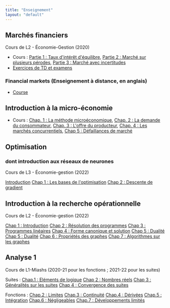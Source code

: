 ```yaml
---
title: "Enseignement"
layout: "default"
---
```


## Marchés financiers

Cours de L2 - &Eacute;conomie-Gestion (2020)

- Cours : [Partie 1 : Taux d'intérêt d'équilibre](https://cloud.univ-grenoble-alpes.fr/index.php/s/sZPySzjbZcHPDjB), [Partie 2 : Marché sur plusieurs pérodes](https://cloud.univ-grenoble-alpes.fr/index.php/s/PP5HZJt2idMjXz5), [Partie 3 : Marché avec incertitudes](https://cloud.univ-grenoble-alpes.fr/index.php/s/WH369ei52ikDnT3)
- <a href="https://cloud.univ-grenoble-alpes.fr/index.php/s/FXoii3DGpZXDJCY">Exercices de TD et examens</a>

### Financial markets (Enseignement à distance, en anglais)

- [Course](https://cloud.univ-grenoble-alpes.fr/index.php/s/jNLEtZpBJngA9s6)

## Introduction à la micro-économie

- Cours : [Chap. 1 : La méthode microéconomique](https://cloud.univ-grenoble-alpes.fr/index.php/s/qyRXyasmMHQbk2P), [Chap. 2 : La demande du consommateur](https://cloud.univ-grenoble-alpes.fr/index.php/s/5JDafjySab8G8y5), [Chap. 3 : L'offre du producteur](https://cloud.univ-grenoble-alpes.fr/index.php/s/PLPqCDAgbHg4SCi), [Chap. 4 : Les marchés concurrentiels](https://cloud.univ-grenoble-alpes.fr/index.php/s/naKYegdAzp4RB6E), [Chap 5 : Défaillances de marché](https://cloud.univ-grenoble-alpes.fr/index.php/s/ep4rnxXg25g8rp7)

## Optimisation
### dont introduction aux réseaux de neurones

Cours de L3 - &Eacute;conomie-gestion (2022)

[Introduction](https://cloud.univ-grenoble-alpes.fr/index.php/s/CCZdkL3Y9YHxTLG)
[Chap 1 : Les bases de l'optimisation](https://cloud.univ-grenoble-alpes.fr/index.php/s/jNLEtZpBJngA9s6)
[Chap 2 : Descente de gradient](https://cloud.univ-grenoble-alpes.fr/index.php/s/JK3cnktYn8oXEtd)

## Introduction à la recherche opérationnelle

Cours de L2 - &Eacute;conomie-gestion (2022)

[Chap 1 : Introduction](https://cloud.univ-grenoble-alpes.fr/index.php/s/pM5RYicdQa4pQtN)
[Chap 2 : Résolution des programmes](https://cloud.univ-grenoble-alpes.fr/index.php/s/MBkNfWw2Y7QWasy)
[Chap 3 : Programmes linéaires](https://cloud.univ-grenoble-alpes.fr/index.php/s/snEgj77apFtfaqw)
[Chap 4 : Forme canonique et solution](https://cloud.univ-grenoble-alpes.fr/index.php/s/MrRmFtfdtzBBrXX)
[Chap 5 : Dualité](https://cloud.univ-grenoble-alpes.fr/index.php/s/KoPNCJo6cR4FcX8)
[Chap 5 : Dualité](https://cloud.univ-grenoble-alpes.fr/index.php/s/KoPNCJo6cR4FcX8)
[Chap 6 : Propriétés des graphes](https://cloud.univ-grenoble-alpes.fr/index.php/s/jwZsSyb5CaWxYeT)
[Chap 7 : Algorithmes sur les graphes](https://cloud.univ-grenoble-alpes.fr/index.php/s/QArfMcBk4DxSpEN)




## Analyse 1

Cours de L1-Miashs (2020-21 pour les fonctions ; 2021-22 pour les suites)

Suites : [Chap.1 : Eléments de logique](https://cloud.univ-grenoble-alpes.fr/index.php/s/zRJtBokP5zTs6Rz)
[Chap 2 : Nombres réels](https://cloud.univ-grenoble-alpes.fr/index.php/s/A3BSYDNtXpCajCn)
[Chap 3 : Généralités sur les suites](https://cloud.univ-grenoble-alpes.fr/index.php/s/5kkYPcB5RRrnHrK)
[Chap 4 : Convergence des suites](https://cloud.univ-grenoble-alpes.fr/index.php/s/ezcmzN5P55Fe4Ps)

Fonctions : [Chap.2 : Limites](https://cloud.univ-grenoble-alpes.fr/index.php/s/BXpaWL9yCrJZKJ3)
[Chap.3 : Continuité](https://cloud.univ-grenoble-alpes.fr/index.php/s/XR28RAYZkHAkfpS)
[Chap.4 : Dérivées](https://cloud.univ-grenoble-alpes.fr/index.php/s/soCnewZxams6HDi)
[Chap.5 : Intégration](https://cloud.univ-grenoble-alpes.fr/index.php/s/RHWtofpyykqcDTx)
[Chap.6 : Négligeables](https://cloud.univ-grenoble-alpes.fr/index.php/s/cs2ZjnTAiGNj47q)
[Chap.7 : Développements limités](https://cloud.univ-grenoble-alpes.fr/index.php/s/GPCFE3k9SxJYrci)
